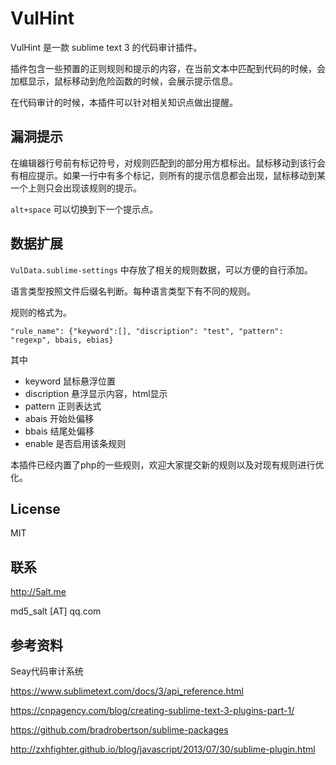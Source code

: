# VulHint

VulHint 是一款 sublime text 3 的代码审计插件。

插件包含一些预置的正则规则和提示的内容，在当前文本中匹配到代码的时候，会加框显示，鼠标移动到危险函数的时候，会展示提示信息。

在代码审计的时候，本插件可以针对相关知识点做出提醒。

## 漏洞提示

在编辑器行号前有标记符号，对规则匹配到的部分用方框标出。鼠标移动到该行会有相应提示。如果一行中有多个标记，则所有的提示信息都会出现，鼠标移动到某一个上则只会出现该规则的提示。

`alt+space` 可以切换到下一个提示点。

## 数据扩展

`VulData.sublime-settings` 中存放了相关的规则数据，可以方便的自行添加。

语言类型按照文件后缀名判断。每种语言类型下有不同的规则。

规则的格式为。
```
"rule_name": {"keyword":[], "discription": "test", "pattern": "regexp", bbais, ebias}
```

其中
* keyword 鼠标悬浮位置
* discription 悬浮显示内容，html显示
* pattern 正则表达式
* abais 开始处偏移
* bbais 结尾处偏移
* enable 是否启用该条规则

本插件已经内置了php的一些规则，欢迎大家提交新的规则以及对现有规则进行优化。

## License

MIT

## 联系

http://5alt.me

md5_salt [AT] qq.com

## 参考资料

Seay代码审计系统

https://www.sublimetext.com/docs/3/api_reference.html

https://cnpagency.com/blog/creating-sublime-text-3-plugins-part-1/

https://github.com/bradrobertson/sublime-packages

http://zxhfighter.github.io/blog/javascript/2013/07/30/sublime-plugin.html

